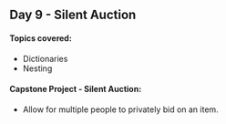 ## Day 9 - Silent Auction
#### Topics covered: 
- Dictionaries
- Nesting

#### Capstone Project - Silent Auction:
- Allow for multiple people to privately bid on an item. 


